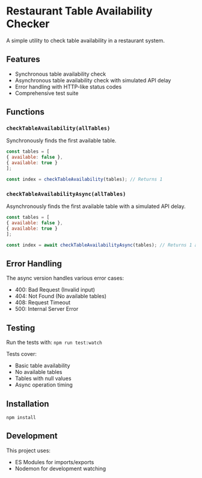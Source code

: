 # Restaurant Table Availability Checker

A simple utility to check table availability in a restaurant system.

## Features

- Synchronous table availability check
- Asynchronous table availability check with simulated API delay
- Error handling with HTTP-like status codes
- Comprehensive test suite

## Functions

### `checkTableAvailability(allTables)`

Synchronously finds the first available table.

```javascript
const tables = [
{ available: false },
{ available: true }
];

const index = checkTableAvailability(tables); // Returns 1
```

### `checkTableAvailabilityAsync(allTables)`

Asynchronously finds the first available table with a simulated API delay.

```javascript
const tables = [
{ available: false },
{ available: true }
];

const index = await checkTableAvailabilityAsync(tables); // Returns 1 after 1s
```

## Error Handling

The async version handles various error cases:

- 400: Bad Request (Invalid input)
- 404: Not Found (No available tables)
- 408: Request Timeout
- 500: Internal Server Error

## Testing

Run the tests with:
`npm run test:watch`

Tests cover:

- Basic table availability
- No available tables
- Tables with null values
- Async operation timing

## Installation

`npm install`

## Development

This project uses:

- ES Modules for imports/exports
- Nodemon for development watching
